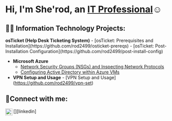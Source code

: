 <h1>Hi, I'm She'rod, an <a href="https://linkedin.com/in/sherodholmes">IT Professional</a>☺</h1>
<h2>👨‍💻 Information Technology Projects:</h2>
<b>osTicket (Help Desk Ticketing System)</b>
  - [osTicket: Prerequisites and Installation](https://github.com/rod2499/osticket-prereqs)
   - [osTicket: Post-Installation Configuration](https://github.com/rod2499/post-install-config)

- <b>Microsoft Azure</b>
  - [Network Security Groups (NSGs) and Inspecting Network Protocols](https://github.com/rod2499/azure-network-protocols)
  - [Configuring Active Directory within Azure VMs](https://github.com/Rod2499/configure-ad)
 - <b>VPN Setup and Usage</b> -  [VPN Setup and Usage] (https://github.com/rod2499/vpn-set)

<h2>🤳Connect with me:</h2>
[<img align="left" alt="Josh | LinkedIn" width="22px" src="https://cdn.jsdelivr.net/npm/simple-icons@v3/icons/linkedin.svg" />][linkedin]

[linkedin]: https://linkedin.com/in/sherodholmes
